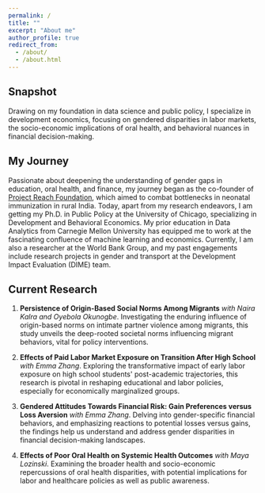 ```yaml
---
permalink: /
title: ""
excerpt: "About me"
author_profile: true
redirect_from: 
  - /about/
  - /about.html
---
```


## Snapshot
Drawing on my foundation in data science and public policy, I specialize in development economics, focusing on gendered disparities in labor markets, the socio-economic implications of oral health, and behavioral nuances in financial decision-making.

## My Journey 
Passionate about deepening the understanding of gender gaps in education, oral health, and finance, my journey began as the co-founder of [Project Reach Foundation](https://resolutionproject.org/ventures/project-reach/), which aimed to combat bottlenecks in neonatal immunization in rural India. Today, apart from my research endeavors, I am getting my Ph.D. in Public Policy at the University of Chicago, specializing in Development and Behavioral Economics. My prior education in Data Analytics from Carnegie Mellon University has equipped me to work at the fascinating confluence of machine learning and economics. Currently, I am also a researcher at the World Bank Group, and my past engagements include research projects in gender and transport at the Development Impact Evaluation (DIME) team. 

## Current Research 
1. **Persistence of Origin-Based Social Norms Among Migrants** _with Naira Kalra and Oyebola Okunogbe_. Investigating the enduring influence of origin-based norms on intimate partner violence among migrants, this study unveils the deep-rooted societal norms influencing migrant behaviors, vital for policy interventions.

2. **Effects of Paid Labor Market Exposure on Transition After High School** _with Emma Zhang_. Exploring the transformative impact of early labor exposure on high school students' post-academic trajectories, this research is pivotal in reshaping educational and labor policies, especially for economically marginalized groups.

3. **Gendered Attitudes Towards Financial Risk: Gain Preferences versus Loss Aversion** _with Emma Zhang_. Delving into gender-specific financial behaviors, and emphasizing reactions to potential losses versus gains, the findings help us understand and address gender disparities in financial decision-making landscapes.

4. **Effects of Poor Oral Health on Systemic Health Outcomes** _with Maya Lozinski_. Examining the broader health and socio-economic repercussions of oral health disparities, with potential implications for labor and healthcare policies as well as public awareness.
